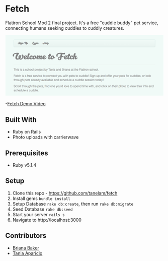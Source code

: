 # Fetch

Flatiron School Mod 2 final project. It's a free "cuddle buddy" pet service, connecting humans seeking cuddles to cuddly creatures. 

![fetch-splash](fetch-splash2.png)

-[Fetch Demo Video](https://youtu.be/8c3Kuuif0fQ)

## Built With

* Ruby on Rails 
* Photo uploads with carrierwave

## Prerequisites

* Ruby v5.1.4

## Setup 

1. Clone this repo - https://github.com/tanelam/fetch
2. Install gems `bundle install`
3. Setup Database `rake db:create`, then run `rake db:migrate`
5. Seed Database `rake db:seed`
4. Start your server `rails s` 
5. Navigate to http://localhost:3000 

## Contributors 
* [Briana Baker](https://github.com/brianabaker/)
* [Tania Aparicio](https://github.com/tanelam)
